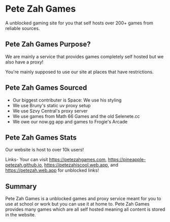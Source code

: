 # Pete Zah Games
A unblocked gaming site for you that self hosts over 200+ games from reliable sources.


## Pete Zah Games Purpose?
We are mainly a service that provides games completely self hosted but we also have a proxy!

You're mainly supposed to use our site at places that have restrictions.

## Pete Zah Games Sourced
- Our biggest contributer is Space:  We use his styling
- We use Bruny's static uv proxy setup
- We use Szvy Central's proxy server
- We use games from Math 66 Games and the old Selenete.cc
- We owe our now.gg app and games to Frogie's Arcade

## Pete Zah Games Stats
Our website is host to over 10k users!

Links- Your can visit https://petezahgames.com, https://pineapple-petezah.github.io, https://petezahiscool.web.app, and https://petezah.web.app for unblocked links!

## Summary
Pete Zah Games is a unblocked games and proxy service meant for you to use at school or work but you can use it at home to. Pete Zah Games provides many games which are all self hosted meaning all content is stored in the website.


